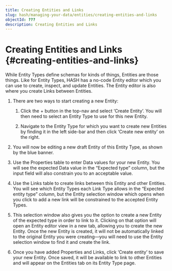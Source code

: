 ```yaml
---
title: Creating Entities and Links
slug: hash/managing-your-data/entities/creating-entities-and-links
objectId: ???
description: Creating Entities and Links
---
```


# Creating Entities and Links {#creating-entities-and-links}

While Entity Types define schemas for kinds of things, Entities are those things. Like for Entity Types, HASH has a no-code Entity editor which you can use to create, inspect, and update Entities. The Entity editor is also where you create Links between Entities.

1.  There are two ways to start creating a new Entity:

    1.  Click the + button in the top-nav and select ‘Create Entity’. You will then need to select an Entity Type to use for this new Entity.

    1.  Navigate to the Entity Type for which you want to create new Entities by finding it in the left side-bar and then click ‘Create new entity’ on the right.

1.  You will now be editing a new draft Entity of this Entity Type, as shown by the blue banner.

1.  Use the Properties table to enter Data values for your new Entity. You will see the expected Data value in the “Expected type” column, but the input field will also constrain you to an acceptable value.

1.  Use the Links table to create links between this Entity and other Entities. You will see which Entity Types each Link Type allows in the “Expected entity type” column, but the Entity selection window which opens when you click to add a new link will be constrained to the accepted Entity Types.

1.  This selection window also gives you the option to create a new Entity of the expected type in order to link to it. Clicking on that option will open an Entity editor view in a new tab, allowing you to create the new Entity. Once the new Entity is created, it will not be automatically linked to the original Entity you were creating—you will need to use the Entity selection window to find it and create the link.

1.  Once you have added Properties and Links, click ‘Create entity’ to save your new Entity. Once saved, it will be available to link to other Entities and will appear on the Entities tab on its Entity Type page.
